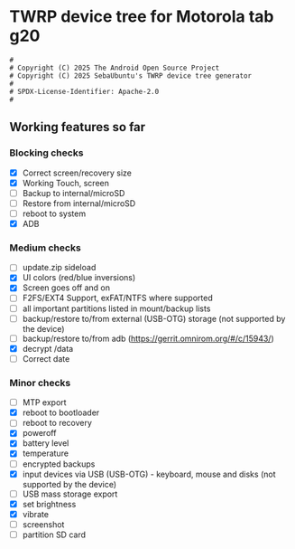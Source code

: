 # TWRP device tree for Motorola tab g20 
```
#
# Copyright (C) 2025 The Android Open Source Project
# Copyright (C) 2025 SebaUbuntu's TWRP device tree generator
#
# SPDX-License-Identifier: Apache-2.0
#
```
## Working features so far

### Blocking checks
- [x] Correct screen/recovery size
- [x] Working Touch, screen
- [ ] Backup to internal/microSD
- [ ] Restore from internal/microSD
- [ ] reboot to system
- [x] ADB

### Medium checks
- [ ] update.zip sideload
- [x] UI colors (red/blue inversions)
- [x] Screen goes off and on
- [ ] F2FS/EXT4 Support, exFAT/NTFS where supported
- [ ] all important partitions listed in mount/backup lists
- [ ] backup/restore to/from external (USB-OTG) storage (not supported by the device)
- [ ] backup/restore to/from adb (https://gerrit.omnirom.org/#/c/15943/)
- [x] decrypt /data
- [ ] Correct date

### Minor checks
- [ ] MTP export
- [x] reboot to bootloader
- [ ] reboot to recovery
- [x] poweroff
- [x] battery level
- [x] temperature
- [ ] encrypted backups
- [x] input devices via USB (USB-OTG) - keyboard, mouse and disks (not supported by the device)
- [ ] USB mass storage export
- [x] set brightness
- [x] vibrate
- [ ] screenshot
- [ ] partition SD card
